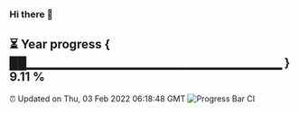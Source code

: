 ### Hi there 👋
⏳ Year progress { ██▁▁▁▁▁▁▁▁▁▁▁▁▁▁▁▁▁▁▁▁▁▁▁▁▁▁▁▁ } 9.11 %
---
⏰ Updated on Thu, 03 Feb 2022 06:18:48 GMT
![Progress Bar CI](https://github.com/liununu/liununu/workflows/Progress%20Bar%20CI/badge.svg)

